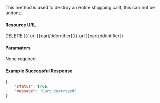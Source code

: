 <!--
@title Delete cart and contents
@author Moltin Ltd
@description Destroys a cart and its' item contents
@order 4.7

@sidebar 1
@family Cart
@rate No
@auth Yes
@format JSON
@http DELETE
@version beta
-->

This method is used to destroy an entire shopping cart, this can not be undone.


#### Resource URL
DELETE [{{ url }}cart/:identifier]({{ url }}cart/:identifier])


#### Paramaters
None required

<!--code-->
#### Example Successful Response
``` json
{
    "status": true,
    "message": "Cart destroyed"
}
```
<!--/code-->